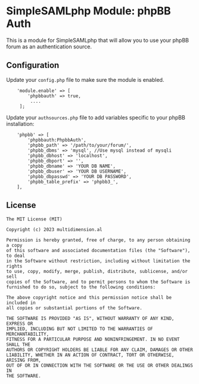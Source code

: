 # SimpleSAMLphp Module: phpBB Auth
This is a module for SimpleSAMLphp that will allow you to use your phpBB forum as an authentication source.


## Configuration

Update your `config.php` file to make sure the module is enabled.

````
    'module.enable' => [
        'phpbbauth' => true,
         ....
     ];
````

Update your `authsources.php` file to add variables specific to your phpBB installation:

````
    'phpbb' => [
        'phpbbauth:PhpbbAuth',
        'phpbb_path' => '/path/to/your/forum/',
        'phpbb_dbms' => 'mysql', //Use mysql instead of mysqli
        'phpbb_dbhost' => 'localhost',
        'phpbb_dbport' => '',
        'phpbb_dbname' => 'YOUR DB NAME',
        'phpbb_dbuser' => 'YOUR DB USERNAME',
        'phpbb_dbpasswd' => 'YOUR DB PASSWORD',
        'phpbb_table_prefix' => 'phpbb3_',
    ],
````

## License

    The MIT License (MIT)

    Copyright (c) 2023 multidimension.al
	
    Permission is hereby granted, free of charge, to any person obtaining a copy
    of this software and associated documentation files (the "Software"), to deal
    in the Software without restriction, including without limitation the rights
    to use, copy, modify, merge, publish, distribute, sublicense, and/or sell
    copies of the Software, and to permit persons to whom the Software is
    furnished to do so, subject to the following conditions:

    The above copyright notice and this permission notice shall be included in
    all copies or substantial portions of the Software.

    THE SOFTWARE IS PROVIDED "AS IS", WITHOUT WARRANTY OF ANY KIND, EXPRESS OR
    IMPLIED, INCLUDING BUT NOT LIMITED TO THE WARRANTIES OF MERCHANTABILITY,
    FITNESS FOR A PARTICULAR PURPOSE AND NONINFRINGEMENT. IN NO EVENT SHALL THE
    AUTHORS OR COPYRIGHT HOLDERS BE LIABLE FOR ANY CLAIM, DAMAGES OR OTHER
    LIABILITY, WHETHER IN AN ACTION OF CONTRACT, TORT OR OTHERWISE, ARISING FROM,
    OUT OF OR IN CONNECTION WITH THE SOFTWARE OR THE USE OR OTHER DEALINGS IN
    THE SOFTWARE.
